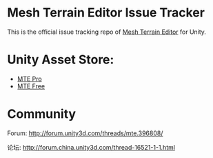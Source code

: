 # Mesh Terrain Editor Issue Tracker

This is the official issue tracking repo of [Mesh Terrain Editor](http://forum.unity3d.com/threads/mte.396808/) for Unity.

# Unity Asset Store: 

* [MTE Pro](https://assetstore.unity.com/packages/tools/terrain/mesh-terrain-editor-pro-57515)
* [MTE Free](https://assetstore.unity.com/packages/tools/terrain/mesh-terrain-editor-free-67758)

# Community

Forum: http://forum.unity3d.com/threads/mte.396808/

论坛: http://forum.china.unity3d.com/thread-16521-1-1.html

